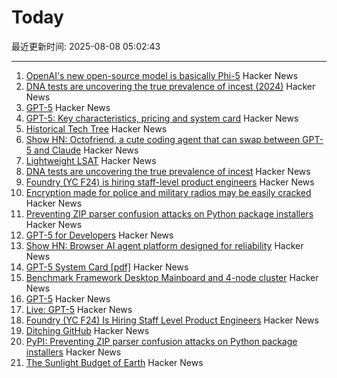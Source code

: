 # Today

最近更新时间: 2025-08-08 05:02:43

--- 
1. [OpenAI's new open-source model is basically Phi-5](https://www.seangoedecke.com/gpt-oss-is-phi-5/) Hacker News
2. [DNA tests are uncovering the true prevalence of incest (2024)](https://www.theatlantic.com/health/archive/2024/03/dna-tests-incest/677791/) Hacker News
3. [GPT-5](https://openai.com/gpt-5/) Hacker News
4. [GPT-5: Key characteristics, pricing and system card](https://simonwillison.net/2025/Aug/7/gpt-5/) Hacker News
5. [Historical Tech Tree](https://www.historicaltechtree.com/) Hacker News
6. [Show HN: Octofriend, a cute coding agent that can swap between GPT-5 and Claude](https://github.com/synthetic-lab/octofriend) Hacker News
7. [Lightweight LSAT](https://lightweightlsat.com/) Hacker News
8. [DNA tests are uncovering the true prevalence of incest](https://www.theatlantic.com/health/archive/2024/03/dna-tests-incest/677791/) Hacker News
9. [Foundry (YC F24) is hiring staff-level product engineers](https://www.ycombinator.com/companies/foundry/jobs/jwdYx6v-founding-product-engineer) Hacker News
10. [Encryption made for police and military radios may be easily cracked](https://www.wired.com/story/encryption-made-for-police-and-military-radios-may-be-easily-cracked-researchers-find/) Hacker News
11. [Preventing ZIP parser confusion attacks on Python package installers](https://blog.pypi.org/posts/2025-08-07-wheel-archive-confusion-attacks/) Hacker News
12. [GPT-5 for Developers](https://openai.com/index/introducing-gpt-5-for-developers) Hacker News
13. [Show HN: Browser AI agent platform designed for reliability](https://github.com/nottelabs/notte) Hacker News
14. [GPT-5 System Card [pdf]](https://cdn.openai.com/pdf/8124a3ce-ab78-4f06-96eb-49ea29ffb52f/gpt5-system-card-aug7.pdf) Hacker News
15. [Benchmark Framework Desktop Mainboard and 4-node cluster](https://github.com/geerlingguy/ollama-benchmark/issues/21) Hacker News
16. [GPT-5](http://openai.com/gpt-5) Hacker News
17. [Live: GPT-5](https://www.youtube.com/watch?v=0Uu_VJeVVfo) Hacker News
18. [Foundry (YC F24) Is Hiring Staff Level Product Engineers](https://www.ycombinator.com/companies/foundry/jobs/jwdYx6v-founding-product-engineer) Hacker News
19. [Ditching GitHub](https://tomscii.sig7.se/2024/01/Ditching-GitHub) Hacker News
20. [PyPI: Preventing ZIP parser confusion attacks on Python package installers](https://blog.pypi.org/posts/2025-08-07-wheel-archive-confusion-attacks/) Hacker News
21. [The Sunlight Budget of Earth](https://www.asimov.press/p/sunlight-budget) Hacker News
